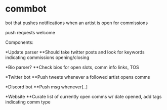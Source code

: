 # commbot
bot that pushes notifications when an artist is open for commissions

push requests welcome

Components:

*Update parser
**Should take twitter posts and look for keywords indicating commissions opening/closing

*Bio parser?
**Check bios for open slots, comm info links, TOS

*Twitter bot
**Push tweets whenever a followed artist opens comms

*Discord bot
**Push msg whenever[..]

*Website
**Curate list of currently open comms w/ date opened, add tags indicating comm type

